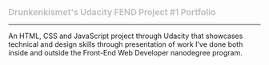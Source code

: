<h1 style="font-size: 1.2em; color: silver;">Drunkenkismet's Udacity FEND Project #1 Portfolio</h1>
<hr>
An HTML, CSS and JavaScript project through Udacity that showcases technical and design skills through presentation of work I've done both inside and outside the Front-End Web Developer nanodegree program.
